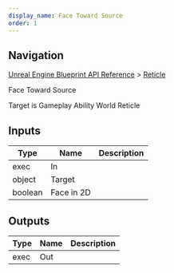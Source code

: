 ```yaml
---
display_name: Face Toward Source
order: 1
---
```

## Navigation

[Unreal Engine Blueprint API Reference](https://dev.epicgames.com/documentation/en-us/unreal-engine/BlueprintAPI) > [Reticle](https://dev.epicgames.com/documentation/en-us/unreal-engine/BlueprintAPI/Reticle)

Face Toward Source

Target is Gameplay Ability World Reticle

## Inputs

| Type | Name | Description |
| --- | --- | --- |
| exec | In |  |
| object | Target |  |
| boolean | Face in 2D |  |

## Outputs

| Type | Name | Description |
| --- | --- | --- |
| exec | Out |  |
